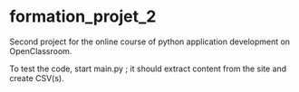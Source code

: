 # formation_projet_2
Second project for the online course of python application development on OpenClassroom.

To test the code, start main.py ; it should extract content from the site and create CSV(s).